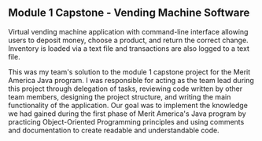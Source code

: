 ## Module 1 Capstone - Vending Machine Software

Virtual vending machine application with command-line interface allowing users to deposit money, choose a product, 
and return the correct change. Inventory is loaded via a text file and transactions are also logged to a text file.

This was my team's solution to the module 1 capstone project for the Merit America Java program. I was responsible for
acting as the team lead during this project through delegation of tasks, reviewing code written by other team members, 
designing the project structure, and writing the main functionality of the application. Our goal was to implement the 
knowledge we had gained during the first phase of Merit America's Java program by practicing Object-Oriented Programming
principles and using comments and documentation to create readable and understandable code.
